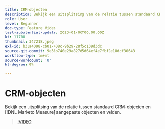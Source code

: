 ```yaml
---
title: CRM-objecten
description: Bekijk een uitsplitsing van de relatie tussen standaard CRM-objecten en [!DNL Marketo Measure] aangepaste objecten en velden.
role: User
level: Beginner
doc-type: Feature Video
last-substantial-update: 2023-01-06T00:00:00Z
kt: 11700
thumbnail: 347218.jpeg
exl-id: b31a4098-cb01-408c-9b29-28f5c139d3dc
source-git-commit: 9e38b740e29a827d5d64ef4e7fbf9e18dcf30643
workflow-type: tm+mt
source-wordcount: '0'
ht-degree: 0%

---
```


# CRM-objecten

Bekijk een uitsplitsing van de relatie tussen standaard CRM-objecten en [!DNL Marketo Measure] aangepaste objecten en velden.

>[!VIDEO](https://video.tv.adobe.com/v/347218/?quality=12&learn=on)
